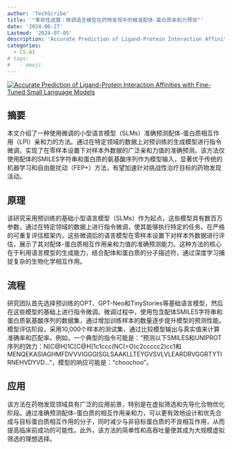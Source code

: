 ```yaml
---
author: 'TechScribe'
title: '"革命性进展：微调语言模型在药物发现中的精准配体-蛋白质亲和力预测"'
date: '2024-06-27'
Lastmod: '2024-07-05'
description: 'Accurate Prediction of Ligand-Protein Interaction Affinities with Fine-Tuned Small Language Models'
categories:
  - CS.AI
# tags:
#   - emoji
---
```


[![Accurate Prediction of Ligand-Protein Interaction Affinities with Fine-Tuned Small Language Models](https://arxiv-research-1301205113.cos.ap-guangzhou.myqcloud.com/images/2407.00111v1.pdf_0.jpg)](https://arxiv.org/abs/2407.00111v1)

## 摘要

本文介绍了一种使用微调的小型语言模型（SLMs）准确预测配体-蛋白质相互作用（LPI）亲和力的方法。通过在特定领域的数据上对预训练的生成模型进行指令微调，实现了在零样本设置下对样本外数据的广泛亲和力值的准确预测。该方法仅使用配体的SMILES字符串和蛋白质的氨基酸序列作为模型输入，显著优于传统的机器学习和自由能扰动（FEP+）方法，有望加速针对挑战性治疗目标的药物发现活动。<!--more-->

## 原理

该研究采用预训练的基础小型语言模型（SLMs）作为起点，这些模型具有数百万参数，通过在特定领域的数据上进行指令微调，使其能够执行特定的任务。在严格的可重复评估框架内，这些微调后的语言模型在零样本设置下对样本外数据进行评估，展示了其对配体-蛋白质相互作用亲和力值的准确预测能力。这种方法的核心在于利用语言模型的生成能力，结合配体和蛋白质的分子描述符，通过深度学习捕捉复杂的生物化学相互作用。

## 流程

研究团队首先选择预训练的OPT、GPT-Neo和TinyStories等基础语言模型，然后在这些模型的基础上进行指令微调。微调过程中，使用包含配体SMILES字符串和蛋白质氨基酸序列的数据集，通过增加训练样本的数量逐步提升模型的预测性能。模型评估阶段，采用10,000个样本的测试集，通过比较模型输出与真实值来计算准确率和匹配率。例如，一个典型的指令可能是：“预测以下SMILES和UNIPROT序列的效力：N[C@H]1C[C@H]1c1ccc(NC(=O)c2ccccc2)cc1和MENQEKASIAGHMFDVVVIGGGISGLSAAKLLTEYGVSVLVLEARDRVGGRTYTIRNEHVDYVD...”，模型的响应可能是：“choochoo”。

## 应用

该方法在药物发现领域具有广泛的应用前景，特别是在虚拟筛选和先导化合物优化阶段。通过准确预测配体-蛋白质的相互作用亲和力，可以更有效地设计和优先合成与目标蛋白质相互作用的分子，同时减少与非目标蛋白质的不良相互作用，从而提高临床前成功的可能性。此外，该方法的简单性和高吞吐量使其成为大规模虚拟筛选的理想选择。